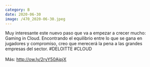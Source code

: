 ```yaml
--- 
category: B 
date: 2020-06-30 
image: /470_2020-06-30.jpeg 
--- 
```


Muy interesante este nuevo paso que va a empezar a crecer mucho: Gaming in Cloud. Encontrando el equilibrio entre lo que se gana en jugadores y compromiso, creo que merecerá la pena a las grandes empresas del sector. #DELOITTE #CLOUD<br><br>Más: http://ow.ly/2ryY50AjpjX